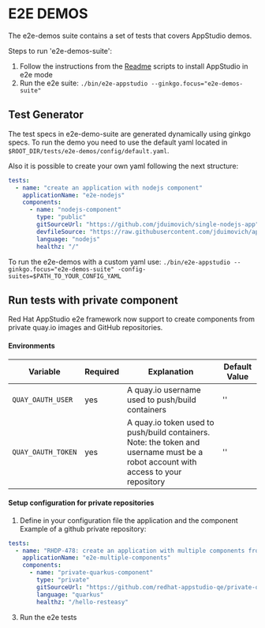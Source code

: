 # E2E DEMOS

The e2e-demos suite contains a set of tests that covers AppStudio demos.

Steps to run 'e2e-demos-suite':

1) Follow the instructions from the [Readme](../../docs/Installation.md) scripts to install AppStudio in e2e mode
2) Run the e2e suite: `./bin/e2e-appstudio --ginkgo.focus="e2e-demos-suite"`

## Test Generator

The test specs in e2e-demo-suite are generated dynamically using ginkgo specs. To run the demo you need to use the default
yaml located in `$ROOT_DIR/tests/e2e-demos/config/default.yaml`.

Also it is possible to create your own yaml following the next structure:

```yaml
tests: 
  - name: "create an application with nodejs component"
    applicationName: "e2e-nodejs"
    components:
      - name: "nodejs-component"
        type: "public"
        gitSourceUrl: "https://github.com/jduimovich/single-nodejs-app"
        devfileSource: "https://raw.githubusercontent.com/jduimovich/appstudio-e2e-demos/main/demos/single-nodejs-app/devfiles/devfile.yaml"
        language: "nodejs"
        healthz: "/"
```

To run the e2e-demos with a custom yaml use: `./bin/e2e-appstudio --ginkgo.focus="e2e-demos-suite" -config-suites=$PATH_TO_YOUR_CONFIG_YAML`

## Run tests with private component

Red Hat AppStudio e2e framework now support to create components from private quay.io images and GitHub repositories.

#### Environments

| Variable | Required | Explanation | Default Value |
|---|---|---|---|
| `QUAY_OAUTH_USER` | yes | A quay.io username used to push/build containers  | ''  |
| `QUAY_OAUTH_TOKEN` | yes | A quay.io token used to push/build containers. Note: the token and username must be a robot account with access to your repository | '' |

#### Setup configuration for private repositories

1. Define in your configuration file the application and the component
Example of a github private repository:

```yaml
tests: 
  - name: "RHDP-478: create an application with multiple components from private and public repositories"
    applicationName: "e2e-multiple-components"
    components:
      - name: "private-quarkus-component"
        type: "private"
        gitSourceUrl: "https://github.com/redhat-appstudio-qe/private-quarkus-devfile-sample"
        language: "quarkus"
        healthz: "/hello-resteasy"
```

3. Run the e2e tests
